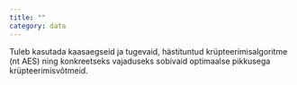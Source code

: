 ```yaml
---
title: ""
category: data
---
```

Tuleb kasutada kaasaegseid ja tugevaid, hästituntud krüpteerimisalgoritme (nt
AES) ning konkreetseks vajaduseks sobivaid optimaalse pikkusega
krüpteerimisvõtmeid.
